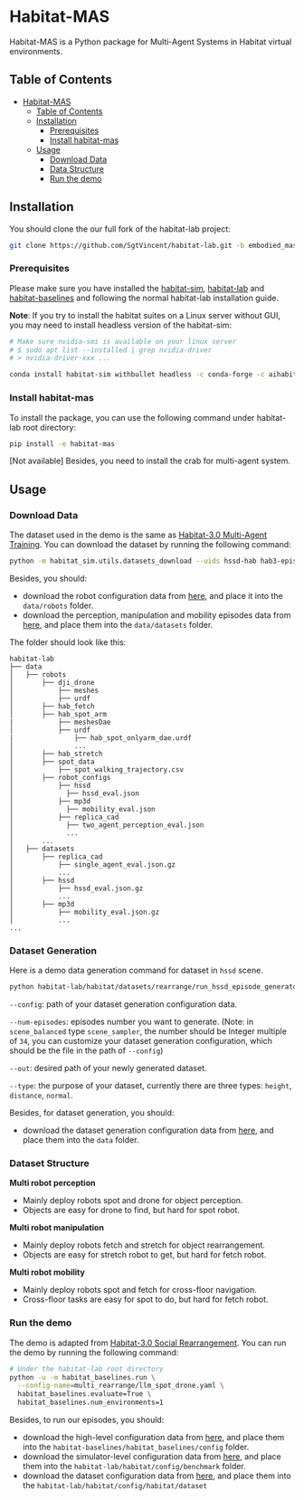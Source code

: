 # Habitat-MAS

Habitat-MAS is a Python package for Multi-Agent Systems in Habitat virtual environments.

## Table of Contents
- [Habitat-MAS](#habitat-mas)
  - [Table of Contents](#table-of-contents)
  - [Installation](#installation)
    - [Prerequisites](#prerequisites)
    - [Install habitat-mas](#install-habitat-mas)
  - [Usage](#usage)
    - [Download Data](#download-data)
    - [Data Structure](#data-structure)
    - [Run the demo](#run-the-demo)

## Installation

You should clone the our full fork of the habitat-lab project:

```sh
git clone https://github.com/SgtVincent/habitat-lab.git -b embodied_mas
```

### Prerequisites

Please make sure you have installed the [habitat-sim](https://github.com/facebookresearch/habitat-sim/tree/v0.3.1), [habitat-lab](../README.md) and [habitat-baselines](../habitat-baselines/) and  following the normal habitat-lab installation guide.

**Note**: If you try to install the habitat suites on a Linux server without GUI, you may need to install headless version of the habitat-sim:

```sh
# Make sure nvidia-smi is available on your linux server
# $ sudo apt list --installed | grep nvidia-driver
# > nvidia-driver-xxx ...

conda install habitat-sim withbullet headless -c conda-forge -c aihabitat
```

### Install habitat-mas

To install the package, you can use the following command under habitat-lab root directory:

```sh
pip install -e habitat-mas
```

[Not available] Besides, you need to install the crab for multi-agent system.

## Usage

### Download Data
The dataset used in the demo is the same as [Habitat-3.0 Multi-Agent Training](../habitat-baselines/README.md#habitat-30-multi-agent-training). You can download the dataset by running the following command:

```sh
python -m habitat_sim.utils.datasets_download --uids hssd-hab hab3-episodes habitat_humanoids hab_spot_arm hab3-episodes ycb hssd-hab hab3_bench_assets rearrange_task_assets
```

Besides, you should:
- download the robot configuration data from [here](https://drive.google.com/drive/folders/132Fhf0YGCEgMFUw93-b48eRiv4E9pj8h), and place it into the `data/robots` folder.
- download the perception, manipulation and mobility episodes data from [here](https://drive.google.com/drive/folders/1fnhzhRAW7Pzw48A4YsoijgdDPiKCArnK), and place them into the `data/datasets` folder.

The folder should look like this:
```
habitat-lab
├── data
│   ├── robots
│       ├── dji_drone
│           ├── meshes
│           ├── urdf
│       ├── hab_fetch
│       ├── hab_spot_arm
|           ├── meshesDae
│           ├── urdf
|               ├── hab_spot_onlyarm_dae.urdf
│               ...
│       ├── hab_stretch
│       ├── spot_data
│           ├── spot_walking_trajectory.csv
│       ├── robot_configs
│           ├── hssd
│             ├── hssd_eval.json
│           ├── mp3d
│             ├── mobility_eval.json
│           ├── replica_cad
│             ├── two_agent_perception_eval.json
│             ...
│       ...
│   ├── datasets
│       ├── replica_cad
│           ├── single_agent_eval.json.gz
│           ...
│       ├── hssd
│           ├── hssd_eval.json.gz
│           ...
│       ├── mp3d
│           ├── mobility_eval.json.gz
│           ...
...
```

### Dataset Generation

Here is a demo data generation command for dataset in `hssd` scene.

```sh
python habitat-lab/habitat/datasets/rearrange/run_hssd_episode_generator.py --run --config data/config/hssd/hssd_dataset.yaml --num-episodes 340 --out data/datasets/hssd_height.json.gz --type height
```

`--config`: path of your dataset generation configuration data.

`--num-episodes`: episodes number you want to generate. (Note: in `scene_balanced` type `scene_sampler`, the number should be Integer multiple of `34`, you can customize your dataset generation configuration, which should be the file in the path of `--config`)

`--out`: desired path of your newly generated dataset.

`--type`: the purpose of your dataset, currently there are three types: `height`, `distance`, `normal`.

Besides, for dataset generation, you should:

- download the dataset generation configuration data from [here](https://drive.google.com/drive/folders/1YVoCg2-tGkKWrdej4km6Abxsop0wS9XJ), and place them into the `data` folder.

### Dataset Structure

**Multi robot perception**

- Mainly deploy robots spot and drone for object perception.
- Objects are easy for drone to find, but hard for spot robot.

**Multi robot manipulation**

- Mainly deploy robots fetch and stretch for object rearrangement.
- Objects are easy for stretch robot to get, but hard for fetch robot.

**Multi robot mobility**

- Mainly deploy robots spot and fetch for cross-floor navigation.
- Cross-floor tasks are easy for spot to do, but hard for fetch robot.

### Run the demo

The demo is adapted from [Habitat-3.0 Social Rearrangement](../habitat-baselines/README.md#social-rearrangement). You can run the demo by running the following command:

```sh
# Under the habitat-lab root directory
python -u -m habitat_baselines.run \
  --config-name=multi_rearrange/llm_spot_drone.yaml \
  habitat_baselines.evaluate=True \
  habitat_baselines.num_environments=1
```

Besides, to run our episodes, you should:

- download the high-level configuration data from [here](https://drive.google.com/drive/folders/1DR-WErfJLqmZuOCp1UUQ9T-scp8JdgPN), and place them into the `habitat-baselines/habitat_baselines/config` folder.
- download the simulator-level configuration data from [here](https://drive.google.com/drive/folders/1ovNky8ZzQVnVf_FyFaergRl3Qp94PWMz), and place them into the `habitat-lab/habitat/config/benchmark` folder.
- download the dataset configuration data from [here](https://drive.google.com/drive/folders/1bOM9aXEiifp-QL4w0GVj5qrGiU5ex0SI), and place them into the `habitat-lab/habitat/config/habitat/dataset`
